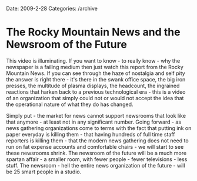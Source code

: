 Date: 2009-2-28
Categories: /archive

# The Rocky Mountain News and the Newsroom of the Future

This video is illuminating. If you want to know - to really know - why the newspaper is a failing medium then just watch this report from the Rocky Mountain News. If you can see through the haze of nostalgia and self pity the answer is right there - it's there in the swank office space, the big iron presses, the multitude of plasma displays, the headcount, the ingrained reactions that harken back to a previous technological era - this is a video of an organization that simply could not or would not accept the idea that the operational nature of what they do has changed.

Simply put - the market for news cannot support newsrooms that look like that anymore - at least not in any significant number.  Going forward - as news gathering organizations come to terms with the fact that putting ink on paper everyday is killing them - that having hundreds of full time staff reporters is killing them - that the modern news gathering does not need to run on fat expense accounts and comfortable chairs - we will start to see these newsrooms shrink.  The newsroom of the future will be a much more spartan affair - a smaller room, with fewer people - fewer televisions - less stuff.  The newsroom - hell the entire news organization of the future - will be 25 smart people in a studio.

<object width="400" height="225"><param name="allowfullscreen" value="true" /><param name="allowscriptaccess" value="always" /><param name="movie" value="http://vimeo.com/moogaloop.swf?clip_id=3390739&amp;server=vimeo.com&amp;show_title=1&amp;show_byline=0&amp;show_portrait=0&amp;color=&amp;fullscreen=1" /><embed src="http://vimeo.com/moogaloop.swf?clip_id=3390739&amp;server=vimeo.com&amp;show_title=1&amp;show_byline=0&amp;show_portrait=0&amp;color=&amp;fullscreen=1" type="application/x-shockwave-flash" allowfullscreen="true" allowscriptaccess="always" width="400" height="225"></embed></object><br />
